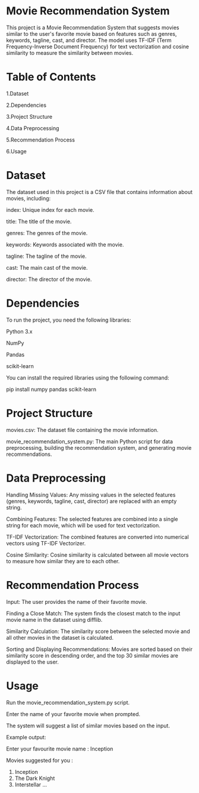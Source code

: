 # Movie Recommendation System

This project is a Movie Recommendation System that suggests movies similar to the user's favorite movie based on features such as genres, keywords, tagline, cast, and director. The model uses TF-IDF (Term Frequency-Inverse Document Frequency) for text vectorization and cosine similarity to measure the similarity between movies.

# Table of Contents

1.Dataset

2.Dependencies

3.Project Structure

4.Data Preprocessing

5.Recommendation Process

6.Usage

# Dataset

The dataset used in this project is a CSV file that contains information about movies, including:

index: Unique index for each movie.

title: The title of the movie.

genres: The genres of the movie.

keywords: Keywords associated with the movie.

tagline: The tagline of the movie.

cast: The main cast of the movie.

director: The director of the movie.

# Dependencies

To run the project, you need the following libraries:

Python 3.x

NumPy

Pandas

scikit-learn

You can install the required libraries using the following command:

pip install numpy pandas scikit-learn

# Project Structure

movies.csv: The dataset file containing the movie information.

movie_recommendation_system.py: The main Python script for data preprocessing, building the recommendation system, and generating movie recommendations.

# Data Preprocessing

Handling Missing Values: Any missing values in the selected features (genres, keywords, tagline, cast, director) are replaced with an empty string.

Combining Features: The selected features are combined into a single string for each movie, which will be used for text vectorization.

TF-IDF Vectorization: The combined features are converted into numerical vectors using TF-IDF Vectorizer.

Cosine Similarity: Cosine similarity is calculated between all movie vectors to measure how similar they are to each other.

# Recommendation Process

Input: The user provides the name of their favorite movie.

Finding a Close Match: The system finds the closest match to the input movie name in the dataset using difflib.

Similarity Calculation: The similarity score between the selected movie and all other movies in the dataset is calculated.

Sorting and Displaying Recommendations: Movies are sorted based on their similarity score in descending order, and the top 30 similar movies are displayed to the user.

# Usage

Run the movie_recommendation_system.py script.

Enter the name of your favorite movie when prompted.

The system will suggest a list of similar movies based on the input.

Example output:

Enter your favourite movie name : Inception

Movies suggested for you :
1. Inception
2. The Dark Knight
3. Interstellar
  ...
